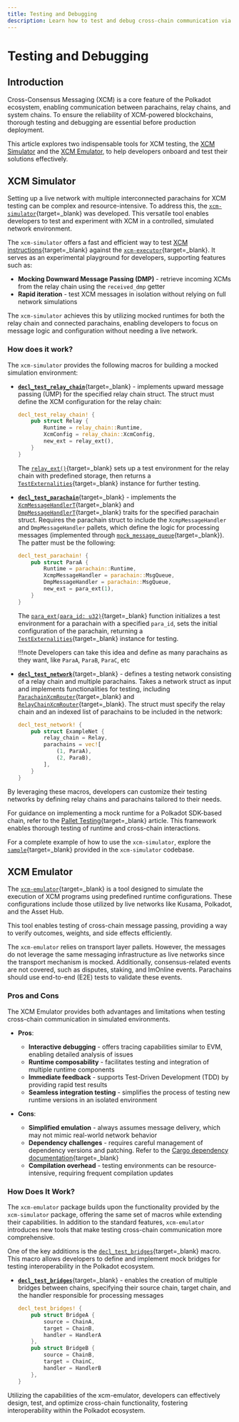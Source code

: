 ```yaml
---
title: Testing and Debugging
description: Learn how to test and debug cross-chain communication via the XCM Simulator and Emulator to ensure interoperability and reliable execution.
---
```


# Testing and Debugging

## Introduction

Cross-Consensus Messaging (XCM) is a core feature of the Polkadot ecosystem, enabling communication between parachains, relay chains, and system chains. To ensure the reliability of XCM-powered blockchains, thorough testing and debugging are essential before production deployment.

This article explores two indispensable tools for XCM testing, the [XCM Simulator](#xcm-simulator) and  the [XCM Emulator](#xcm-emulator), to help developers onboard and test their solutions effectively.

## XCM Simulator

Setting up a live network with multiple interconnected parachains for XCM testing can be complex and resource-intensive. To address this, the [`xcm-simulator`](https://github.com/paritytech/polkadot-sdk/tree/master/polkadot/xcm/xcm-simulator){target=\_blank} was developed. This versatile tool enables developers to test and experiment with XCM in a controlled, simulated network environment.

The `xcm-simulator` offers a fast and efficient way to test [XCM instructions](https://github.com/polkadot-fellows/xcm-format?tab=readme-ov-file#5-the-xcvm-instruction-set){target=\_blank} against the [`xcm-executor`](https://paritytech.github.io/polkadot-sdk/master/staging_xcm_executor/index.html){target=\_blank}. It serves as an experimental playground for developers, supporting features such as:

- **Mocking Downward Message Passing (DMP)** - retrieve incoming XCMs from the relay chain using the `received_dmp` getter
- **Rapid iteration** - test XCM messages in isolation without relying on full network simulations

The `xcm-simulator` achieves this by utilizing mocked runtimes for both the relay chain and connected parachains, enabling developers to focus on message logic and configuration without needing a live network.

### How does it work?

The `xcm-simulator` provides the following macros for building a mocked simulation environment:

- [**`decl_test_relay_chain`**](https://github.com/paritytech/polkadot-sdk/blob/master/polkadot/xcm/xcm-simulator/src/lib.rs#L110C14-L110C35){target=\_blank} - implements upward message passing (UMP) for the specified relay chain struct. The struct must define the XCM configuration for the relay chain:

    ```rust
    decl_test_relay_chain! {
        pub struct Relay {
            Runtime = relay_chain::Runtime,
            XcmConfig = relay_chain::XcmConfig,
            new_ext = relay_ext(),
        }
    }
    ```

    The [`relay_ext()`](https://github.com/paritytech/polkadot-sdk/blob/master/polkadot/xcm/xcm-simulator/example/src/lib.rs#L117C1-L139C2){target=\_blank} sets up a test environment for the relay chain with predefined storage, then returns a [`TestExternalities`](https://paritytech.github.io/polkadot-sdk/master/polkadot_sdk_frame/testing_prelude/type.TestExternalities.html){target=\_blank} instance for further testing. 


- [**`decl_test_parachain`**](https://github.com/paritytech/polkadot-sdk/blob/master/polkadot/xcm/xcm-simulator/src/lib.rs#L180){target=\_blank} - implements the [`XcmMessageHandlerT`](https://paritytech.github.io/polkadot-sdk/master/xcm_simulator/trait.XcmpMessageHandlerT.html){target=\_blank} and [`DmpMessageHandlerT`](https://paritytech.github.io/polkadot-sdk/master/xcm_simulator/trait.DmpMessageHandlerT.html){target=\_blank} traits for the specified parachain struct. Requires the parachain struct to include the `XcmpMessageHandler` and `DmpMessageHandler` pallets, which define the logic for processing messages (implemented through [`mock_message_queue`](https://paritytech.github.io/polkadot-sdk/master/xcm_simulator/mock_message_queue/index.html){target=\_blank}). The patter must be the following: 

    ```rust
    decl_test_parachain! {
        pub struct ParaA {
            Runtime = parachain::Runtime,
            XcmpMessageHandler = parachain::MsgQueue,
            DmpMessageHandler = parachain::MsgQueue,
            new_ext = para_ext(1),
        }
    }
    ```

    The [`para_ext(para_id: u32)`](https://github.com/paritytech/polkadot-sdk/blob/master/polkadot/xcm/xcm-simulator/example/src/lib.rs#L97C1-L115C2){target=\_blank} function initializes a test environment for a parachain with a specified `para_id`, sets the initial configuration of the parachain, returning a [`TestExternalities`](https://paritytech.github.io/polkadot-sdk/master/polkadot_sdk_frame/testing_prelude/type.TestExternalities.html){target=\_blank} instance for testing.

    !!!note
        Developers can take this idea and define as many parachains as they want, like `ParaA`, `ParaB`, `ParaC`, etc

- [**`decl_test_network`**](https://github.com/paritytech/polkadot-sdk/blob/master/polkadot/xcm/xcm-simulator/src/lib.rs#L292){target=\_blank} - defines a testing network consisting of a relay chain and multiple parachains. Takes a network struct as input and implements functionalities for testing, including [`ParachainXcmRouter`](https://paritytech.github.io/polkadot-sdk/master/xcm_simulator_example/struct.ParachainXcmRouter.html){target=\_blank} and [`RelayChainXcmRouter`](https://paritytech.github.io/polkadot-sdk/master/xcm_simulator_example/struct.RelayChainXcmRouter.html){target=\_blank}. The struct must specify the relay chain and an indexed list of parachains to be included in the network:

    ```rust
    decl_test_network! {
        pub struct ExampleNet {
            relay_chain = Relay,
            parachains = vec![
                (1, ParaA),
                (2, ParaB),
            ],
        }
    }
    ```

By leveraging these macros, developers can customize their testing networks by defining relay chains and parachains tailored to their needs.

For guidance on implementing a mock runtime for a Polkadot SDK-based chain, refer to the [Pallet Testing](/develop/parachains/customize-parachain/pallet-testing/){target=\_blank} article. This framework enables thorough testing of runtime and cross-chain interactions.

For a complete example of how to use the `xcm-simulator`, explore the [`sample`](https://github.com/paritytech/polkadot-sdk/tree/master/polkadot/xcm/xcm-simulator/example){target=\_blank} provided in the `xcm-simulator` codebase.


## XCM Emulator

The [`xcm-emulator`](https://github.com/paritytech/polkadot-sdk/tree/master/cumulus/xcm/xcm-emulator){target=\_blank} is a tool designed to simulate the execution of XCM programs using predefined runtime configurations. These configurations include those utilized by live networks like Kusama, Polkadot, and the Asset Hub.

This tool enables testing of cross-chain message passing, providing a way to verify outcomes, weights, and side effects efficiently.

The `xcm-emulator` relies on transport layer pallets. However, the messages do not leverage the same messaging infrastructure as live networks since the transport mechanism is mocked. Additionally, consensus-related events are not covered, such as disputes, staking, and ImOnline events. Parachains should use end-to-end (E2E) tests to validate these events.

### Pros and Cons

The XCM Emulator provides both advantages and limitations when testing cross-chain communication in simulated environments.

- **Pros**:
    - **Interactive debugging** - offers tracing capabilities similar to EVM, enabling detailed analysis of issues
    - **Runtime composability** - facilitates testing and integration of multiple runtime components
    - **Immediate feedback** - supports Test-Driven Development (TDD) by providing rapid test results
    - **Seamless integration testing** - simplifies the process of testing new runtime versions in an isolated environment

- **Cons**:
    - **Simplified emulation** - always assumes message delivery, which may not mimic real-world network behavior
    - **Dependency challenges** - requires careful management of dependency versions and patching. Refer to the [Cargo dependency documentation](https://doc.rust-lang.org/cargo/reference/overriding-dependencies.html){target=\_blank}
    - **Compilation overhead** - testing environments can be resource-intensive, requiring frequent compilation updates

### How Does It Work?

The `xcm-emulator` package builds upon the functionality provided by the `xcm-simulator` package, offering the same set of macros while extending their capabilities. In addition to the standard features, `xcm-emulator` introduces new tools that make testing cross-chain communication more comprehensive.

One of the key additions is the [`decl_test_bridges`](https://github.com/paritytech/polkadot-sdk/blob/master/cumulus/xcm/xcm-emulator/src/lib.rs#L1178){target=\_blank} macro. This macro allows developers to define and implement mock bridges for testing interoperability in the Polkadot ecosystem.

- [**`decl_test_bridges`**](https://github.com/paritytech/polkadot-sdk/blob/master/cumulus/xcm/xcm-emulator/src/lib.rs#L1178){target=\_blank} - enables the creation of multiple bridges between chains, specifying their source chain, target chain, and the handler responsible for processing messages

    ```rust
    decl_test_bridges! {
        pub struct BridgeA {
            source = ChainA,
            target = ChainB,
            handler = HandlerA
        },
        pub struct BridgeB {
            source = ChainB,
            target = ChainC,
            handler = HandlerB
        },
    }
    ```

Utilizing the capabilities of the xcm-emulator, developers can effectively design, test, and optimize cross-chain functionality, fostering interoperability within the Polkadot ecosystem.